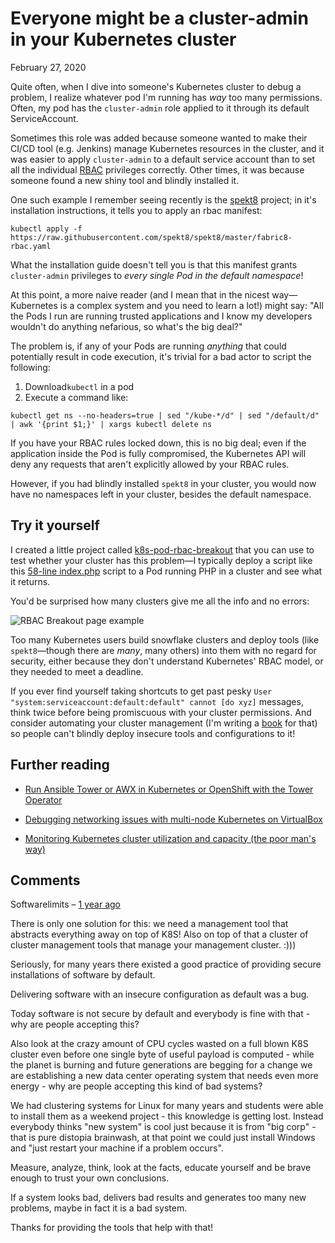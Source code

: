 # Everyone might be a cluster-admin in your Kubernetes cluster

February 27, 2020

Quite often, when I dive into someone's Kubernetes cluster to debug a problem, I realize whatever pod I'm running has _way_ too many permissions. Often, my pod has the `cluster-admin` role applied to it through its default ServiceAccount.

Sometimes this role was added because someone wanted to make their CI/CD tool (e.g. Jenkins) manage Kubernetes resources in the cluster, and it was easier to apply `cluster-admin` to a default service account than to set all the individual [RBAC](https://kubernetes.io/docs/reference/access-authn-authz/rbac/) privileges correctly. Other times, it was because someone found a new shiny tool and blindly installed it.

One such example I remember seeing recently is the [spekt8](https://github.com/spekt8/spekt8) project; in it's installation instructions, it tells you to apply an rbac manifest:

```
kubectl apply -f https://raw.githubusercontent.com/spekt8/spekt8/master/fabric8-rbac.yaml
```

What the installation guide doesn't tell you is that this manifest grants `cluster-admin` privileges to _every single Pod in the default namespace_!

At this point, a more naive reader (and I mean that in the nicest way—Kubernetes is a complex system and you need to learn a lot!) might say: "All the Pods I run are running trusted applications and I know my developers wouldn't do anything nefarious, so what's the big deal?"

The problem is, if any of your Pods are running _anything_ that could potentially result in code execution, it's trivial for a bad actor to script the following:

1. Download`kubectl` in a pod
2. Execute a command like:

`kubectl get ns --no-headers=true | sed "/kube-*/d" | sed "/default/d" | awk '{print $1;}' | xargs kubectl delete ns`


If you have your RBAC rules locked down, this is no big deal; even if the application inside the Pod is fully compromised, the Kubernetes API will deny any requests that aren't explicitly allowed by your RBAC rules.

However, if you had blindly installed `spekt8` in your cluster, you would now have no namespaces left in your cluster, besides the default namespace.

## Try it yourself

I created a little project called [k8s-pod-rbac-breakout](https://github.com/geerlingguy/k8s-pod-rbac-breakout) that you can use to test whether your cluster has this problem—I typically deploy a script like this [58-line index.php](https://github.com/geerlingguy/k8s-pod-rbac-breakout/blob/master/index.php) script to a Pod running PHP in a cluster and see what it returns.

You'd be surprised how many clusters give me all the info and no errors:

![RBAC Breakout page example](http://www.jeffgeerling.com/sites/default/files/images/rbac-breakout-page-example.png)

Too many Kubernetes users build snowflake clusters and deploy tools (like `spekt8`—though there are _many_, many others) into them with no regard for security, either because they don't understand Kubernetes' RBAC model, or they needed to meet a deadline.

If you ever find yourself taking shortcuts to get past pesky `User "system:serviceaccount:default:default" cannot [do xyz]` messages, think twice before being promiscuous with your cluster permissions. And consider automating your cluster management (I'm writing a [book](https://www.ansibleforkubernetes.com) for that) so people can't blindly deploy insecure tools and configurations to it!

## Further reading

- [Run Ansible Tower or AWX in Kubernetes or OpenShift with the Tower Operator](http://www.jeffgeerling.com/blog/2019/run-ansible-tower-or-awx-kubernetes-or-openshift-tower-operator)

- [Debugging networking issues with multi-node Kubernetes on VirtualBox](http://www.jeffgeerling.com/blog/2019/debugging-networking-issues-multi-node-kubernetes-on-virtualbox)

- [Monitoring Kubernetes cluster utilization and capacity (the poor man's way)](http://www.jeffgeerling.com/blog/2019/monitoring-kubernetes-cluster-utilization-and-capacity-poor-mans-way)

## Comments

Softwarelimits – [1 year ago](http://www.jeffgeerling.com/comment/10580#comment-10580)

There is only one solution for this: we need a management tool that abstracts everything away on top of K8S! Also on top of that a cluster of cluster management tools that manage your management cluster. :)))

Seriously, for many years there existed a good practice of providing secure installations of software by default.

Delivering software with an insecure configuration as default was a bug.

Today software is not secure by default and everybody is fine with that - why are people accepting this?

Also look at the crazy amount of CPU cycles wasted on a full blown K8S cluster even before one single byte of useful payload is computed - while the planet is burning and future generations are begging for a change we are establishing a new data center operating system that needs even more energy - why are people accepting this kind of bad systems?

We had clustering systems for Linux for many years and students were able to install them as a weekend project - this knowledge is getting lost. Instead everybody thinks "new system" is cool just because it is from "big corp" - that is pure distopia brainwash, at that point we could just install Windows and "just restart your machine if a problem occurs".

Measure, analyze, think, look at the facts, educate yourself and be brave enough to trust your own conclusions.

If a system looks bad, delivers bad results and generates too many new problems, maybe in fact it is a bad system.

Thanks for providing the tools that help with that!
